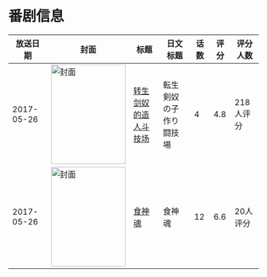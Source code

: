# 番剧信息

|放送日期|封面|标题|日文标题|话数|评分|评分人数|
|---|---|---|---|---|---|---|
|2017-05-26|<img src="https://bangumi.tv/img/no_icon_subject.png" alt="封面" style="width:150px;height:200px;object-fit:cover;">|[转生剑奴的造人斗技场](https://bangumi.tv/subject/215529)|転生剣奴の子作り闘技場|4|4.8|218人评分|
|2017-05-26|<img src="https://lain.bgm.tv/pic/cover/c/96/5c/216137_10qDz.jpg" alt="封面" style="width:150px;height:200px;object-fit:cover;">|[食神魂](https://bangumi.tv/subject/216137)|食神魂|12|6.6|20人评分|
